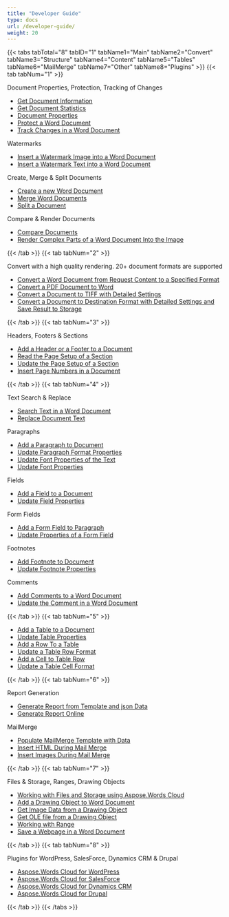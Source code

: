 ```yaml
---
title: "Developer Guide"
type: docs
url: /developer-guide/
weight: 20
---
```


{{< tabs tabTotal="8" tabID="1" tabName1="Main" tabName2="Convert" tabName3="Structure" tabName4="Content" tabName5="Tables" tabName6="MailMerge" tabName7="Other" tabName8="Plugins" >}}
{{< tab tabNum="1" >}}

<div class="row">
    <div class="col-md-6">
        <p>Document Properties, Protection, Tracking of Changes</p>
        <ul>
            <li><a href="/words/documents/information/">Get Document Information</a></li>
            <li><a href="/words/documents/statistics/">Get Document Statistics</a></li>
            <li><a href="/words/documents/properties/">Document Properties</a></li>
            <li><a href="/words/documents/protection/add/">Protect a Word Document</a></li>
            <li><a href="/words/documents/track-changes/">Track Changes in a Word Document</a></li>
        </ul>            
        <p>Watermarks</p>
        <ul>
            <li><a href="/words/watermark/insert-image/">Insert a Watermark Image into a Word Document</a></li>
            <li><a href="/words/watermark/insert-text/">Insert a Watermark Text into a Word Document</a></li>
        </ul>
    </div>
    <div class="col-md-6">
        <p>Create, Merge & Split Documents</p>
        <ul>
            <li><a href="/words/documents/create/">Create a new Word Document</a></li>
            <li><a href="/words/merge/">Merge Word Documents</a></li>
            <li><a href="/words/split/">Split a Document</a></li>
        </ul>
        <p>Compare & Render Documents</p>
        <ul>
            <li><a href="/words/documents/compare/">Compare Documents</a></li>
            <li><a href="/words/documents/render-into-image/">Render Complex Parts of a Word Document Into the Image</a></li>
        </ul>
    </div>
</div>

{{< /tab >}}
{{< tab tabNum="2" >}}

<p>Convert with a high quality rendering. 20+ document formats are supported</p>
<ul>
    <li><a href="/words/convert/specified-format/">Convert a Word Document from Request Content to a Specified Format</a></li>    
    <li><a href="/words/convert/pdf-to-word/">Convert a PDF Document to Word</a></li>
    <li><a href="/words/convert/document-to-tiff/">Convert a Document to TIFF with Detailed Settings</a></li>    
    <li><a href="/words/convert/conversion-settings/">Convert a Document to Destination Format with Detailed Settings and Save Result to Storage</a></li>
</ul>

{{< /tab >}}
{{< tab tabNum="3" >}}

<p>Headers, Footers & Sections</p>
<ul>
    <li><a href="/words/headers-and-footers/add/">Add a Header or a Footer to a Document</a></li>
    <li><a href="/words/sections/read/">Read the Page Setup of a Section</a></li>
    <li><a href="/words/sections/update/">Update the Page Setup of a Section</a></li>
    <li><a href="/words/insert-page-numbers/">Insert Page Numbers in a Document</a></li>
</ul>

{{< /tab >}}
{{< tab tabNum="4" >}}
<div class="row">
    <div class="col-md-4">
        <p>Text Search & Replace</p>
        <ul>
            <li><a href="/words/text/search/">Search Text in a Word Document</a></li>
            <li><a href="/words/text/replace/">Replace Document Text</a></li>
        </ul>
        <p>Paragraphs</p>
        <ul>
            <li><a href="/words/paragraphs/add/">Add a Paragraph to Document</a></li>
            <li><a href="/words/paragraphs/update/">Update Paragraph Format Properties</a></li>
            <li><a href="/words/paragraphs/update-font-properties-of-the-text/">Update Font Properties of the Text</a></li>
            <li><a href="/words/paragraphs/update-font-properties/">Update Font Properties</a></li>
        </ul>
    </div>
    <div class="col-md-4">
        <p>Fields</p>
        <ul>
            <li><a href="/words/fields/add/">Add a Field to a Document</a></li>
            <li><a href="/words/fields/update/">Update Field Properties</a></li>
        </ul>
        <p>Form Fields</p>
        <ul>
            <li><a href="/words/formfields/add/">Add a Form Field to Paragraph</a></li>
            <li><a href="/words/formfields/update/">Update Properties of a Form Field</a></li>
        </ul>
    </div>
    <div class="col-md-4">
        <p>Footnotes</p>
        <ul>
            <li><a href="/words/footnotes/add/">Add Footnote to Document</a></li>
            <li><a href="/words/footnotes/update/">Update Footnote Properties</a></li>
        </ul>
        <p>Comments</p>
        <ul>
            <li><a href="/words/comments/add/">Add Comments to a Word Document</a></li>
            <li><a href="/words/comments/update/">Update the Comment in a Word Document</a></li>
        </ul>
    </div>
</div>

{{< /tab >}}
{{< tab tabNum="5" >}}

<ul>
    <li><a href="/words/tables/add/">Add a Table to a Document</a></li>
    <li><a href="/words/tables/update-properties/">Update Table Properties</a></li>
    <li><a href="/words/tables/add-row/">Add a Row To a Table</a></li>
    <li><a href="/words/tables/update-row-format/">Update a Table Row Format</a></li>
    <li><a href="/words/tables/add-cell/">Add a Cell to Table Row</a></li>
    <li><a href="/words/tables/update-cell-format/">Update a Table Cell Format</a></li>
</ul>

{{< /tab >}}
{{< tab tabNum="6" >}}

<div class="col-md-6">
    <p>Report Generation</p>
    <ul>
        <li><a href="/words/report/build/">Generate Report from Template and json Data</a></li>
        <li><a href="/words/report/build-online/">Generate Report Online</a></li>        
    </ul>
</div>
<div class="col-md-6">
    <p>MailMerge</p>
    <ul>
        <li><a href="/words/mail-merge/populate-with-data/">Populate MailMerge Template with Data</a></li>
        <li><a href="/words/mail-merge/insert-html/">Insert HTML During Mail Merge</a></li>
        <li><a href="/words/mail-merge/insert-images/">Insert Images During Mail Merge</a></li>
    </ul>
</div>

{{< /tab >}}
{{< tab tabNum="7" >}}

<p>Files & Storage, Ranges, Drawing Objects</p>
<ul>
    <li><a href="/words/files-and-storage/">Working with Files and Storage using Aspose.Words Cloud</a></li>
    <li><a href="/words/drawing-objects/add/">Add a Drawing Object to Word Document</a></li>
    <li><a href="/words/drawing-objects/get-image-data/">Get Image Data from a Drawing Object</a></li>
    <li><a href="/words/drawing-objects/get-ole-file/">Get OLE file from a Drawing Object</a></li>
    <li><a href="/words/range/">Working with Range</a></li>
    <li><a href="/words/documents/save-webpage/">Save a Webpage in a Word Document</a></li>
</ul>

{{< /tab >}}
{{< tab tabNum="8" >}}
    
<p>Plugins for WordPress, SalesForce, Dynamics CRM & Drupal</p>
<ul>
    <li><a href="/words/plugins/wordpress/">Aspose.Words Cloud for WordPress</a></li>
    <li><a href="/words/plugins/salesforce/">Aspose.Words Cloud for SalesForce</a></li>
    <li><a href="/words/plugins/dynamics-crm/">Aspose.Words Cloud for Dynamics CRM</a></li>
    <li><a href="/words/plugins/drupal/">Aspose.Words Cloud for Drupal</a></li>    
</ul>
    
{{< /tab >}}
{{< /tabs >}}   
